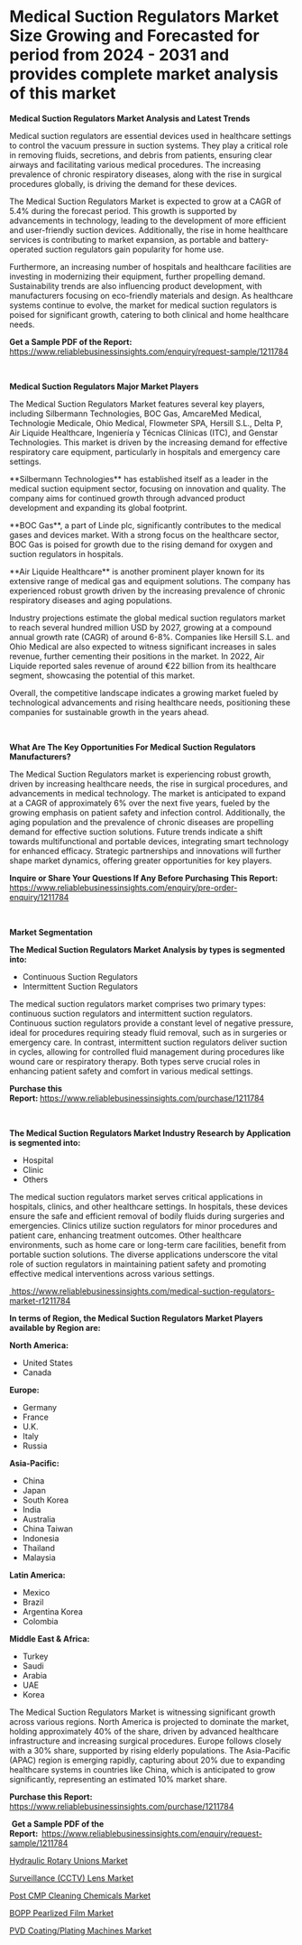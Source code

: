 <p><h1>Medical Suction Regulators Market Size Growing and Forecasted for period from 2024 - 2031 and provides complete market analysis of this market</h1></p><p><strong>Medical Suction Regulators Market Analysis and Latest Trends</strong></p>
<p><p>Medical suction regulators are essential devices used in healthcare settings to control the vacuum pressure in suction systems. They play a critical role in removing fluids, secretions, and debris from patients, ensuring clear airways and facilitating various medical procedures. The increasing prevalence of chronic respiratory diseases, along with the rise in surgical procedures globally, is driving the demand for these devices.</p><p>The Medical Suction Regulators Market is expected to grow at a CAGR of 5.4% during the forecast period. This growth is supported by advancements in technology, leading to the development of more efficient and user-friendly suction devices. Additionally, the rise in home healthcare services is contributing to market expansion, as portable and battery-operated suction regulators gain popularity for home use. </p><p>Furthermore, an increasing number of hospitals and healthcare facilities are investing in modernizing their equipment, further propelling demand. Sustainability trends are also influencing product development, with manufacturers focusing on eco-friendly materials and design. As healthcare systems continue to evolve, the market for medical suction regulators is poised for significant growth, catering to both clinical and home healthcare needs.</p></p>
<p><strong>Get a Sample PDF of the Report:&nbsp;</strong> <a href="https://www.reliablebusinessinsights.com/enquiry/request-sample/1211784?utm_campaign=950&utm_medium=2&utm_source=Github&utm_content=ia&utm_term=27122024&utm_id=medical-suction-regulators">https://www.reliablebusinessinsights.com/enquiry/request-sample/1211784</a></p>
<p>&nbsp;</p>
<p><strong>Medical Suction Regulators Major Market Players</strong></p>
<p><p>The Medical Suction Regulators Market features several key players, including Silbermann Technologies, BOC Gas, AmcareMed Medical, Technologie Medicale, Ohio Medical, Flowmeter SPA, Hersill S.L., Delta P, Air Liquide Healthcare, Ingeniería y Técnicas Clínicas (ITC), and Genstar Technologies. This market is driven by the increasing demand for effective respiratory care equipment, particularly in hospitals and emergency care settings.</p><p>**Silbermann Technologies** has established itself as a leader in the medical suction equipment sector, focusing on innovation and quality. The company aims for continued growth through advanced product development and expanding its global footprint.</p><p>**BOC Gas**, a part of Linde plc, significantly contributes to the medical gases and devices market. With a strong focus on the healthcare sector, BOC Gas is poised for growth due to the rising demand for oxygen and suction regulators in hospitals.</p><p>**Air Liquide Healthcare** is another prominent player known for its extensive range of medical gas and equipment solutions. The company has experienced robust growth driven by the increasing prevalence of chronic respiratory diseases and aging populations. </p><p>Industry projections estimate the global medical suction regulators market to reach several hundred million USD by 2027, growing at a compound annual growth rate (CAGR) of around 6-8%. Companies like Hersill S.L. and Ohio Medical are also expected to witness significant increases in sales revenue, further cementing their positions in the market. In 2022, Air Liquide reported sales revenue of around €22 billion from its healthcare segment, showcasing the potential of this market.</p><p>Overall, the competitive landscape indicates a growing market fueled by technological advancements and rising healthcare needs, positioning these companies for sustainable growth in the years ahead.</p></p>
<p>&nbsp;</p>
<p><strong>What Are The Key Opportunities For Medical Suction Regulators Manufacturers?</strong></p>
<p><p>The Medical Suction Regulators market is experiencing robust growth, driven by increasing healthcare needs, the rise in surgical procedures, and advancements in medical technology. The market is anticipated to expand at a CAGR of approximately 6% over the next five years, fueled by the growing emphasis on patient safety and infection control. Additionally, the aging population and the prevalence of chronic diseases are propelling demand for effective suction solutions. Future trends indicate a shift towards multifunctional and portable devices, integrating smart technology for enhanced efficacy. Strategic partnerships and innovations will further shape market dynamics, offering greater opportunities for key players.</p></p>
<p><strong>Inquire or Share Your Questions If Any Before Purchasing This Report:</strong> <a href="https://www.reliablebusinessinsights.com/enquiry/pre-order-enquiry/1211784?utm_campaign=950&utm_medium=2&utm_source=Github&utm_content=ia&utm_term=27122024&utm_id=medical-suction-regulators">https://www.reliablebusinessinsights.com/enquiry/pre-order-enquiry/1211784</a></p>
<p>&nbsp;</p>
<p><strong>Market Segmentation</strong></p>
<p><strong>The Medical Suction Regulators Market Analysis by types is segmented into:</strong></p>
<p><ul><li>Continuous Suction Regulators</li><li>Intermittent Suction Regulators</li></ul></p>
<p><p>The medical suction regulators market comprises two primary types: continuous suction regulators and intermittent suction regulators. Continuous suction regulators provide a constant level of negative pressure, ideal for procedures requiring steady fluid removal, such as in surgeries or emergency care. In contrast, intermittent suction regulators deliver suction in cycles, allowing for controlled fluid management during procedures like wound care or respiratory therapy. Both types serve crucial roles in enhancing patient safety and comfort in various medical settings.</p></p>
<p><strong>Purchase this Report:&nbsp;</strong><a href="https://www.reliablebusinessinsights.com/purchase/1211784?utm_campaign=950&utm_medium=2&utm_source=Github&utm_content=ia&utm_term=27122024&utm_id=medical-suction-regulators">https://www.reliablebusinessinsights.com/purchase/1211784</a></p>
<p>&nbsp;</p>
<p><strong>The Medical Suction Regulators Market Industry Research by Application is segmented into:</strong></p>
<p><ul><li>Hospital</li><li>Clinic</li><li>Others</li></ul></p>
<p><p>The medical suction regulators market serves critical applications in hospitals, clinics, and other healthcare settings. In hospitals, these devices ensure the safe and efficient removal of bodily fluids during surgeries and emergencies. Clinics utilize suction regulators for minor procedures and patient care, enhancing treatment outcomes. Other healthcare environments, such as home care or long-term care facilities, benefit from portable suction solutions. The diverse applications underscore the vital role of suction regulators in maintaining patient safety and promoting effective medical interventions across various settings.</p></p>
<p><a href="https://www.reliablebusinessinsights.com/medical-suction-regulators-market-r1211784?utm_campaign=950&utm_medium=2&utm_source=Github&utm_content=ia&utm_term=27122024&utm_id=medical-suction-regulators">&nbsp;https://www.reliablebusinessinsights.com/medical-suction-regulators-market-r1211784</a></p>
<p><strong>In terms of Region, the Medical Suction Regulators Market Players available by Region are:</strong></p>
<p>
    <p> <strong> North America: </strong>
        <ul>
            <li>United States</li>
            <li>Canada</li>
        </ul>
        </p> 
    <p> <strong> Europe: </strong>
        <ul>
            <li>Germany</li>
            <li>France</li>
            <li>U.K.</li>
            <li>Italy</li>
            <li>Russia</li>
        </ul>
        </p> 
    <p> <strong> Asia-Pacific: </strong>
        <ul>
            <li>China</li>
            <li>Japan</li>
            <li>South Korea</li>
            <li>India</li>
            <li>Australia</li>
            <li>China Taiwan</li>
            <li>Indonesia</li>
            <li>Thailand</li>
            <li>Malaysia</li>
        </ul>
        </p> 
    <p> <strong> Latin America: </strong>
        <ul>
            <li>Mexico</li>
            <li>Brazil</li>
            <li>Argentina Korea</li>
            <li>Colombia</li>
        </ul>
        </p> 
    <p> <strong> Middle East & Africa: </strong>
        <ul>
            <li>Turkey</li>
            <li>Saudi</li>
            <li>Arabia</li>
            <li>UAE</li>
            <li>Korea</li>
        </ul>
    </p>
    </p>
<p><p>The Medical Suction Regulators Market is witnessing significant growth across various regions. North America is projected to dominate the market, holding approximately 40% of the share, driven by advanced healthcare infrastructure and increasing surgical procedures. Europe follows closely with a 30% share, supported by rising elderly populations. The Asia-Pacific (APAC) region is emerging rapidly, capturing about 20% due to expanding healthcare systems in countries like China, which is anticipated to grow significantly, representing an estimated 10% market share.</p></p>
<p><strong>Purchase this Report: </strong><a href="https://www.reliablebusinessinsights.com/purchase/1211784?utm_campaign=950&utm_medium=2&utm_source=Github&utm_content=ia&utm_term=27122024&utm_id=medical-suction-regulators">https://www.reliablebusinessinsights.com/purchase/1211784</a></p>
<p>&nbsp;<strong>Get a Sample PDF of the Report:&nbsp;&nbsp;</strong><a href="https://www.reliablebusinessinsights.com/enquiry/request-sample/1211784?utm_campaign=950&utm_medium=2&utm_source=Github&utm_content=ia&utm_term=27122024&utm_id=medical-suction-regulators">https://www.reliablebusinessinsights.com/enquiry/request-sample/1211784</a></p>
<p><strong></strong></p>
<p><p><a href="https://github.com/lashaunm5st/Market-Research-Report-List-1/blob/main/hydraulic-rotary-unions-market.md?utm_campaign=950&utm_medium=2&utm_source=Github&utm_content=ia&utm_term=27122024&utm_id=medical-suction-regulators">Hydraulic Rotary Unions Market</a></p><p><a href="https://github.com/ElviraLeka1962/Market-Research-Report-List-1/blob/main/surveillance-cctv-lens-market.md?utm_campaign=950&utm_medium=2&utm_source=Github&utm_content=ia&utm_term=27122024&utm_id=medical-suction-regulators">Surveillance (CCTV) Lens Market</a></p><p><a href="https://github.com/kimberjam0i/Market-Research-Report-List-1/blob/main/post-cmp-cleaning-chemicals-market.md?utm_campaign=950&utm_medium=2&utm_source=Github&utm_content=ia&utm_term=27122024&utm_id=medical-suction-regulators">Post CMP Cleaning Chemicals Market</a></p><p><a href="https://github.com/osbornrdaflalo/Market-Research-Report-List-1/blob/main/bopp-pearlized-film-market.md?utm_campaign=950&utm_medium=2&utm_source=Github&utm_content=ia&utm_term=27122024&utm_id=medical-suction-regulators">BOPP Pearlized Film Market</a></p><p><a href="https://github.com/antonioc6hal/Market-Research-Report-List-1/blob/main/pvd-coatingplating-machines-market.md?utm_campaign=950&utm_medium=2&utm_source=Github&utm_content=ia&utm_term=27122024&utm_id=medical-suction-regulators">PVD Coating/Plating Machines Market</a></p></p>